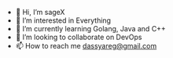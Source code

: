 - 👋 Hi, I’m sageX
- 👀 I’m interested in Everything
- 🌱 I’m currently learning Golang, Java and C++
- 💞️ I’m looking to collaborate on DevOps
- 📫 How to reach me dassyareg@gmail.com

<!---
Dassyareg/Dassyareg is a ✨ special ✨ repository because its `README.md` (this file) appears on your GitHub profile.
You can click the Preview link to take a look at your changes.
--->
